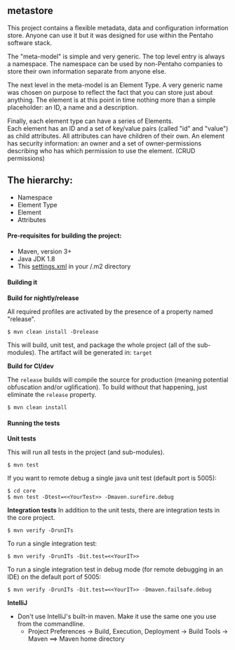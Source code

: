 metastore
----------
This project contains a flexible metadata, data and configuration information store. 
Anyone can use it but it was designed for use within the Pentaho software stack.

The "meta-model" is simple and very generic.
The top level entry is always a namespace. The namespace can be used by non-Pentaho companies to store their own information separate from anyone else.

The next level in the meta-model is an Element Type.  A very generic name was chosen on purpose to reflect the fact that you can store just about anything.  The element is at this point in time nothing more than a simple placeholder: an ID, a name and a description.

Finally, each element type can have a series of Elements.  
Each element has an ID and a set of key/value pairs (called "id" and "value") as child attributes. All attributes can have children of their own.
An element has security information: an owner and a set of owner-permissions describing who has which permission to use the element. (CRUD permissions)

The hierarchy:
--------------

* Namespace
* Element Type
* Element
* Attributes


#### Pre-requisites for building the project:
* Maven, version 3+
* Java JDK 1.8
* This [settings.xml](https://github.com/pentaho/maven-parent-poms/blob/master/maven-support-files/settings.xml) in your <user-home>/.m2 directory

#### Building it

__Build for nightly/release__

All required profiles are activated by the presence of a property named "release".

```
$ mvn clean install -Drelease
```

This will build, unit test, and package the whole project (all of the sub-modules). The artifact will be generated in: ```target```

__Build for CI/dev__

The `release` builds will compile the source for production (meaning potential obfuscation and/or uglification). To build without that happening, just eliminate the `release` property.

```
$ mvn clean install
```

#### Running the tests

__Unit tests__

This will run all tests in the project (and sub-modules).
```
$ mvn test
```

If you want to remote debug a single java unit test (default port is 5005):
```
$ cd core
$ mvn test -Dtest=<<YourTest>> -Dmaven.surefire.debug
```

__Integration tests__
In addition to the unit tests, there are integration tests in the core project.
```
$ mvn verify -DrunITs
```

To run a single integration test:
```
$ mvn verify -DrunITs -Dit.test=<<YourIT>>
```

To run a single integration test in debug mode (for remote debugging in an IDE) on the default port of 5005:
```
$ mvn verify -DrunITs -Dit.test=<<YourIT>> -Dmaven.failsafe.debug
```

__IntelliJ__

* Don't use IntelliJ's built-in maven. Make it use the same one you use from the commandline.
  * Project Preferences -> Build, Execution, Deployment -> Build Tools -> Maven ==> Maven home directory
````
